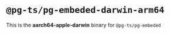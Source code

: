 # `@pg-ts/pg-embeded-darwin-arm64`

This is the **aarch64-apple-darwin** binary for `@pg-ts/pg-embeded`
